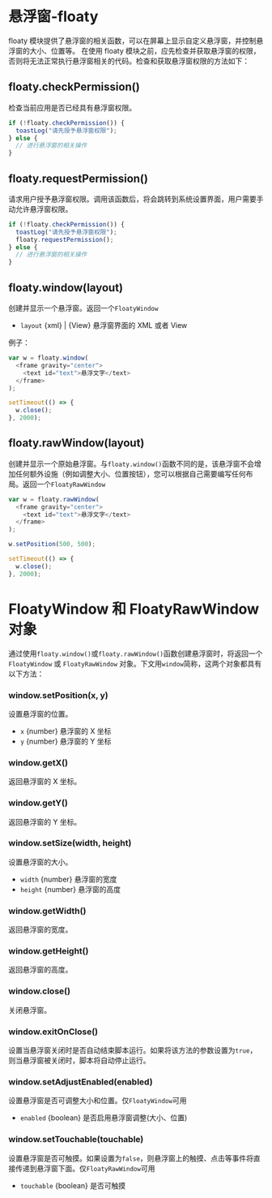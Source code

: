 # 悬浮窗-floaty

<Badge type="tip" text="稳定" vertical="middle" />
floaty 模块提供了悬浮窗的相关函数，可以在屏幕上显示自定义悬浮窗，并控制悬浮窗的大小、位置等。 
在使用 floaty 模块之前，应先检查并获取悬浮窗的权限，否则将无法正常执行悬浮窗相关的代码。检查和获取悬浮窗权限的方法如下：

## floaty.checkPermission()

<Badge type="tip" text="v4.2.17+" vertical="middle" />

检查当前应用是否已经具有悬浮窗权限。

```js
if (!floaty.checkPermission()) {
  toastLog("请先授予悬浮窗权限");
} else {
  // 进行悬浮窗的相关操作
}
```

## floaty.requestPermission()

<Badge type="tip" text="v4.2.17+" vertical="middle" />
请求用户授予悬浮窗权限。调用该函数后，将会跳转到系统设置界面，用户需要手动允许悬浮窗权限。

```js
if (!floaty.checkPermission()) {
  toastLog("请先授予悬浮窗权限");
  floaty.requestPermission();
} else {
  // 进行悬浮窗的相关操作
}
```

## floaty.window(layout)

创建并显示一个悬浮窗。返回一个`FloatyWindow`

- `layout` {xml} | {View} 悬浮窗界面的 XML 或者 View

例子：

```js
var w = floaty.window(
  <frame gravity="center">
    <text id="text">悬浮文字</text>
  </frame>
);

setTimeout(() => {
  w.close();
}, 2000);
```

## floaty.rawWindow(layout)

创建并显示一个原始悬浮窗。与`floaty.window()`函数不同的是，该悬浮窗不会增加任何额外设施（例如调整大小、位置按钮），您可以根据自己需要编写任何布局。返回一个`FloatyRawWindow`

```js
var w = floaty.rawWindow(
  <frame gravity="center">
    <text id="text">悬浮文字</text>
  </frame>
);

w.setPosition(500, 500);

setTimeout(() => {
  w.close();
}, 2000);
```

# FloatyWindow 和 FloatyRawWindow 对象

通过使用`floaty.window()`或`floaty.rawWindow()`函数创建悬浮窗时，将返回一个 `FloatyWindow` 或 `FloatyRawWindow` 对象。下文用`window`简称，这两个对象都具有以下方法：

### window.setPosition(x, y)

设置悬浮窗的位置。

- `x` {number} 悬浮窗的 X 坐标
- `y` {number} 悬浮窗的 Y 坐标

### window.getX()

返回悬浮窗的 X 坐标。

### window.getY()

返回悬浮窗的 Y 坐标。

### window.setSize(width, height)

设置悬浮窗的大小。

- `width` {number} 悬浮窗的宽度
- `height` {number} 悬浮窗的高度

### window.getWidth()

返回悬浮窗的宽度。

### window.getHeight()

返回悬浮窗的高度。

### window.close()

关闭悬浮窗。

### window.exitOnClose()

设置当悬浮窗关闭时是否自动结束脚本运行。如果将该方法的参数设置为`true`，则当悬浮窗被关闭时，脚本将自动停止运行。

### window.setAdjustEnabled(enabled)

设置悬浮窗是否可调整大小和位置。仅`FloatyWindow`可用

- `enabled` {boolean} 是否启用悬浮窗调整(大小、位置)

### window.setTouchable(touchable)

设置悬浮窗是否可触摸。如果设置为`false`，则悬浮窗上的触摸、点击等事件将直接传递到悬浮窗下面。仅`FloatyRawWindow`可用

- `touchable` {boolean} 是否可触摸
